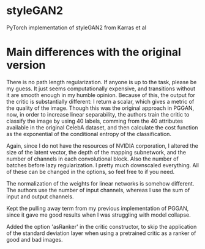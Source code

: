# styleGAN2
PyTorch implementation of styleGAN2 from Karras et al 

# Main differences with the original version
There is no path length regularization. If anyone is up to the task, please be my guess. It just seems
computationally expensive, and transitions without it are smooth enough in my humble opinion. Because of this,
the output for the critic is substantially different: I return a scalar, which gives a metric of the
quality of the image. Though this was the original approach in PGGAN, now, in order to increase linear separability,
the authors train the critic to classify the image by using 40 labels, comming from the 40 attributes available
in the original CelebA dataset, and then calculate the cost function as the exponential of the conditional
entropy of the classification.

Again, since I do not have the resources of NVIDIA corporation, I altered the size of the latent vector,
the depth of the mapping subnetwork, and the number of channels in each convolutional block. Also the 
number of batches before lazy regularization. I pretty much downscaled everything. All of these
can be changed in the options, so feel free to if you need. 

The normalization of the weights for linear networks is somehow different. The authors use the number of input
channels, whereas I use the sum of input and output channels.

Kept the pulling away term from my previous implementation of PGGAN, since it gave me good results when
I was struggling with model collapse.

Added the option 'asRanker' in the critic constructor, to skip the application of the standard deviation
layer when using a pretrained critic as a ranker of good and bad images.